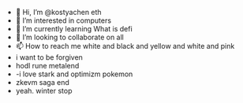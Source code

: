 - 👋 Hi, I’m @kostyachen eth
- 👀 I’m interested in computers
- 🌱 I’m currently learning What is defi
- 💞️ I’m looking to collaborate on all
- 📫 How to reach me white and black and yellow and white and pink
- i want to be forgiven
- hodl rune metalend
- -i love stark and optimizm pokemon
- zkevm saga end
- yeah. winter stop
